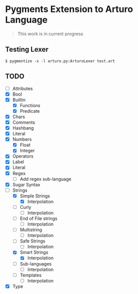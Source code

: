 # Pygments Extension to Arturo Language

> This work is in current progress

## Testing Lexer

```shell
$ pygmentize -x -l arturo.py:ArturoLexer test.art
```

## TODO

- [ ] Attributes
- [x] Bool
- [x] Builtin
    - [x] Functions
    - [x] Predicate
- [x] Chars
- [x] Comments
- [x] Hashbang
- [x] Literal
- [x] Numbers
  - [x] Float
  - [x] Integer
- [x] Operators
- [x] Label
- [x] Literal
- [x] Regex
    - [ ] Add regex sub-language
- [x] Sugar Syntax
- [ ] Strings
    - [x] Simple Strings
        - [x] Interpolation
    - [ ] Curly
        - [ ] Interpolation
    - [ ] End of File strings
        - [ ] Interpolation
    - [ ] Multistring
        - [ ] Interpolation
    - [ ] Safe Strings
        - [ ] Interpolation
    - [x] Smart Strings
        - [x] Interpolation
    - [ ] Sub-languages
        - [ ] Interpolation
    - [ ] Templates
        - [ ] Interpolation
- [x] Type